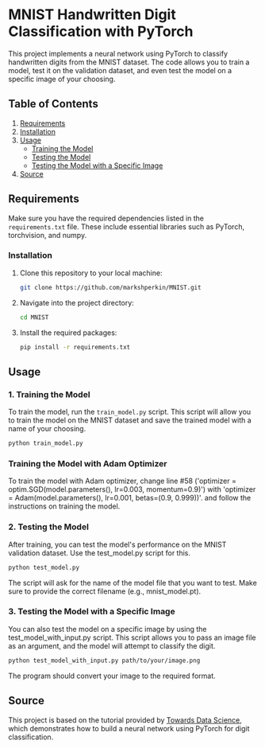 # MNIST Handwritten Digit Classification with PyTorch

This project implements a neural network using PyTorch to classify handwritten digits from the MNIST dataset. The code allows you to train a model, test it on the validation dataset, and even test the model on a specific image of your choosing.

## Table of Contents

1. [Requirements](#requirements)
2. [Installation](#installation)
3. [Usage](#usage)
   - [Training the Model](#training-the-model)
   - [Testing the Model](#testing-the-model)
   - [Testing the Model with a Specific Image](#testing-the-model-with-a-specific-image)
4. [Source](#source)

## Requirements

Make sure you have the required dependencies listed in the `requirements.txt` file. These include essential libraries such as PyTorch, torchvision, and numpy.

### Installation

1. Clone this repository to your local machine:
    ```bash
    git clone https://github.com/markshperkin/MNIST.git
    ```

2. Navigate into the project directory:
    ```bash
    cd MNIST
    ```

3. Install the required packages:
    ```bash
    pip install -r requirements.txt
    ```

## Usage

### 1. Training the Model

To train the model, run the `train_model.py` script. This script will allow you to train the model on the MNIST dataset and save the trained model with a name of your choosing.

```bash
python train_model.py
```
### Training the Model with Adam Optimizer

To train the model with Adam optimizer, change line #58 ('optimizer = optim.SGD(model.parameters(), lr=0.003, momentum=0.9)') with 'optimizer = Adam(model.parameters(), lr=0.001, betas=(0.9, 0.999))'. and follow the instructions on training the model.

### 2. Testing the Model

After training, you can test the model's performance on the MNIST validation dataset. Use the test_model.py script for this.

```bash
python test_model.py
```

The script will ask for the name of the model file that you want to test. Make sure to provide the correct filename (e.g., mnist_model.pt).

### 3. Testing the Model with a Specific Image

You can also test the model on a specific image by using the test_model_with_input.py script. This script allows you to pass an image file as an argument, and the model will attempt to classify the digit.

```bash
python test_model_with_input.py path/to/your/image.png
```
The program should convert your image to the required format.

## Source

This project is based on the tutorial provided by [Towards Data Science](https://towardsdatascience.com/handwritten-digit-mnist-pytorch-977b5338e627), which demonstrates how to build a neural network using PyTorch for digit classification.


